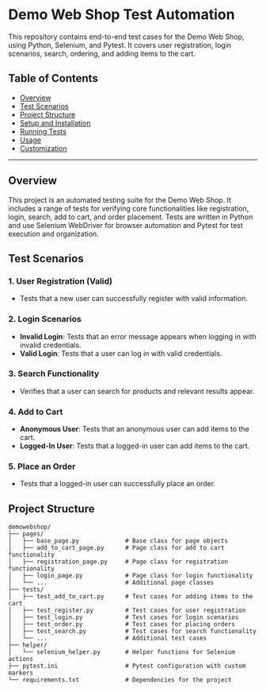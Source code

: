 # Demo Web Shop Test Automation

This repository contains end-to-end test cases for the Demo Web Shop, using Python, Selenium, and Pytest. It covers user registration, login scenarios, search, ordering, and adding items to the cart.

## Table of Contents

- [Overview](#overview)
- [Test Scenarios](#test-scenarios)
- [Project Structure](#project-structure)
- [Setup and Installation](#setup-and-installation)
- [Running Tests](#running-tests)
- [Usage](#usage)
- [Customization](#customization)

---

## Overview

This project is an automated testing suite for the Demo Web Shop. It includes a range of tests for verifying core functionalities like registration, login, search, add to cart, and order placement. Tests are written in Python and use Selenium WebDriver for browser automation and Pytest for test execution and organization.

## Test Scenarios

### 1. User Registration (Valid)
   - Tests that a new user can successfully register with valid information.

### 2. Login Scenarios
   - **Invalid Login**: Tests that an error message appears when logging in with invalid credentials.
   - **Valid Login**: Tests that a user can log in with valid credentials.

### 3. Search Functionality
   - Verifies that a user can search for products and relevant results appear.

### 4. Add to Cart
   - **Anonymous User**: Tests that an anonymous user can add items to the cart.
   - **Logged-In User**: Tests that a logged-in user can add items to the cart.

### 5. Place an Order
   - Tests that a logged-in user can successfully place an order.

## Project Structure

```plaintext
demowebshop/
├── pages/
│   ├── base_page.py             # Base class for page objects
│   ├── add_to_cart_page.py      # Page class for add to cart functionality
│   ├── registration_page.py     # Page class for registration functionality
│   ├── login_page.py            # Page class for login functionality
│   └── ...                      # Additional page classes
├── tests/
│   ├── test_add_to_cart.py      # Test cases for adding items to the cart
│   ├── test_register.py         # Test cases for user registration
│   ├── test_login.py            # Test cases for login scenarios
│   ├── test_order.py            # Test cases for placing orders
│   ├── test_search.py           # Test cases for search functionality
│   └── ...                      # Additional test cases
├── helper/
│   └── selenium_helper.py       # Helper functions for Selenium actions
├── pytest.ini                   # Pytest configuration with custom markers
└── requirements.txt             # Dependencies for the project
